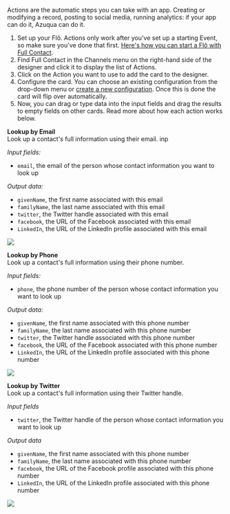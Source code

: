Actions are the automatic steps you can take with an app. Creating or modifying a record, posting to social media, running analytics: if your app can do it, Azuqua can do it. 

1. Set up your Flõ. Actions only work after you've set up a starting Event, so make sure you've done that first. [Here's how you can start a Flõ with Full Contact]().
2. Find Full Contact in the Channels menu on the right-hand side of the designer and click it to display the list of Actions.
3. Click on the Action you want to use to add the card to the designer. 
4. Configure the card. You can choose an existing configuration from the drop-down menu or [create a new configuration](). Once this is done the card will flip over automatically. 
5. Now, you can drag or type data into the input fields and drag the results to empty fields on other cards. Read more about how each action works below.

**Lookup by Email**  
Look up a contact's full information using their email. inp

*Input fields:*

* `email`, the email of the person whose contact information you want to look up

*Output data:*

* `givenName`, the first name associated with this email
* `familyName`, the last name associated with this email
* `twitter`, the Twitter handle associated with this email
* `facebook`, the URL of the Facebook associated with this email
* `LinkedIn`, the URL of the LinkedIn profile associated with this email

<img src="https://s3.amazonaws.com/azuqua_static/help-center/Channels/full-contact/full-contact-action-1.png"></img>

**Lookup by Phone**  
Look up a contact's full information using their phone number. 

*Input fields:*

* `phone`, the phone number of the person whose contact information you want to look up

<!---what format does the phone number need to be in, or does it matter?--->

*Output data:*

* `givenName`, the first name associated with this phone number
* `familyName`, the last name associated with this phone number
* `twitter`, the Twitter handle associated with this phone number
* `facebook`, the URL of the Facebook associated with this phone number
* `LinkedIn`, the URL of the LinkedIn profile associated with this phone number

<img src="https://s3.amazonaws.com/azuqua_static/help-center/Channels/full-contact/full-contact-action-2.png"></img>

**Lookup by Twitter**  
Look up a contact's full information using their Twitter handle. 

*Input fields*

* `twitter`, the Twitter handle of the person whose contact information you want to look up

<!---another format question, does it need the @ before it to work?--->

*Output data*

* `givenName`, the first name associated with this phone number
* `familyName`, the last name associated with this phone number
* `facebook`, the URL of the Facebook profile associated with this phone number
* `LinkedIn`, the URL of the LinkedIn profile associated with this phone number

<img src="https://s3.amazonaws.com/azuqua_static/help-center/Channels/full-contact/full-contact-action-3.png"></img>

<div>
    <div style="width: 60%; float: left; margin-right: 10px">
    </div>
    <div style="width: 30%, float: left">
    </div>
</div>


